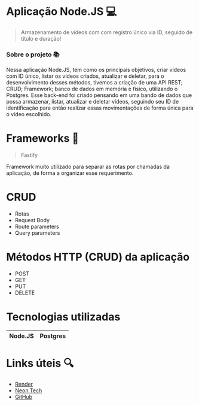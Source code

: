 # Aplicação Node.JS 💻

> Armazenamento de vídeos com com regístro único via ID, seguido de título e duração!

### Sobre o projeto 📚
Nessa aplicação Node.JS, tem como os principais objetivos, criar vídeos com ID único, listar os vídeos criados, atualizar e deletar,
para o desenvolvimento desses métodos, tivemos a criação de uma API REST; CRUD; Framework; banco de dados em memória e físico, utilizando o Postgres.
Esse back-end foi criado pensando em uma bando de dados que possa armazenar, listar, atualizar e deletar vídeos, seguindo seu ID de identificação para então
realizar essas movimentações de forma única para o vídeo escolhido.

# Frameworks 👾
> Fastify

Framework muito utilizado para separar as rotas por chamadas da aplicação, de forma a organizar esse requerimento.

# CRUD
- Rotas
- Request Body
- Route parameters
- Query parameters

# Métodos HTTP (CRUD) da aplicação
- POST
- GET
- PUT
- DELETE

# Tecnologias utilizadas

| Node.JS | Postgres |
|-------------|------|

# Links úteis 🔍
* [Render](https://dashboard.render.com/)
* [Neon Tech](https://console.neon.tech)
* [GitHub](https://github.com/)
